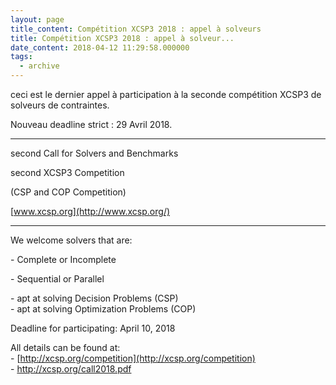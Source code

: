 ```yaml
---
layout: page
title_content: Compétition XCSP3 2018 : appel à solveurs
title: Compétition XCSP3 2018 : appel à solveur...
date_content: 2018-04-12 11:29:58.000000
tags:
  - archive
---
```





ceci est le dernier appel à participation à la seconde compétition XCSP3 de
solveurs de contraintes.



Nouveau deadline strict : 29 Avril 2018.



  
************************************





second Call for Solvers and Benchmarks



second XCSP3 Competition



(CSP and COP Competition)



[www.xcsp.org](http://www.xcsp.org/)



************************************  
  



We welcome solvers that are:



\- Complete or Incomplete







\- Sequential or Parallel



\- apt at solving Decision Problems (CSP)  
\- apt at solving Optimization Problems (COP)





Deadline for participating: April 10, 2018





All details can be found at:  
\- [http://xcsp.org/competition](http://xcsp.org/competition)  
\- <http://xcsp.org/call2018.pdf>






